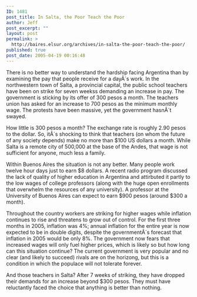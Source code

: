 ```yaml
---
ID: 1481
post_title: In Salta, the Poor Teach the Poor
author: Jeff
post_excerpt: ""
layout: post
permalink: >
  http://baires.elsur.org/archives/in-salta-the-poor-teach-the-poor/
published: true
post_date: 2005-04-19 00:16:48
---
```

There is no better way to understand the hardship facing Argentina than by examining the pay that people receive for a dayÂ´s work. In the northwestern town of Salta, a provincial capital, the public school teachers have been on strike for seven weekss demanding an increase in pay. The government is sticking by its offer of 300 pesos a month. The teachers union has asked for an increase to 700 pesos as the minimum monthly wage. The protests have been massive, yet the government hasnÂ´t swayed. 

How little is 300 pesos a month? The exchange rate is roughly 2.90 pesos to the dollar. So, itÂ´s shocking to think that teachers (on whom the future of any society depends) make no more than $100 US dollars a month. While Salta is a remote city of 500,000 at the base of the Andes, that wage is not sufficient for anyone, much less a family.  

Within Buenos Aires the situation is not any better. Many people work twelve hour days just to earn $8 dollars. A recent radio program discussed the lack of quality of higher education in Argentina and attirbuted it partly to the low wages of college professors (along with the huge open enrollments that overwhelm the resources of any university). A professor at the University of Buenos Aires can expect to earn $900 pesos (around $300 a month). 

Throughout the country workers are striking for higher wages while inflation continues to rise and threatens to grow out of control. For the first three months in 2005, inflation was 4%; annual inflation for the entire year is now expected to be in double digits, despite the governmentÂ´s forecast that inflation in 2005 would be only 8%. The government now fears that increased wages will only fuel higher prices, which is likely so but how long can this situation continue? The current government is very popular and no clear (and likely to succeed) rivals are on the horizong, but this is a condition in which the populace will not tolerate forever.

And those teachers in Salta? After 7 weeks of striking, they have dropped their demands for an increase beyond $300 pesos. They must have reluctantly faced the choice that anything is better than nothing.